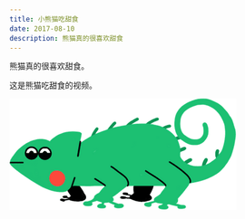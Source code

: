 ```yaml
---
title: 小熊猫吃甜食
date: 2017-08-10
description: 熊猫真的很喜欢甜食
---
```

熊猫真的很喜欢甜食。

这是熊猫吃甜食的视频。

![](neutral-1-.png)